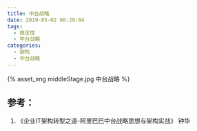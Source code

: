 ```yaml
---
title: 中台战略
date: 2019-05-02 00:29:04
tags:
  - 稳定性
  - 中台战略
categories: 
  - 架构
  - 中台战略 
---
```


{% asset_img  middleStage.jpg  中台战略 %}

## 参考：

1. 《企业IT架构转型之道-阿里巴巴中台战略思想与架构实战》 钟华


